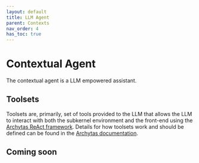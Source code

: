 ```yaml
---
layout: default
title: LLM Agent
parent: Contexts
nav_order: 4
has_toc: true
---
```


# Contextual Agent

The contextual agent is a LLM empowered assistant.


## Toolsets

Toolsets are, primarily, set of tools provided to the LLM that allows the LLM to
interact with both the subkernel environment and the front-end using the
[Archytas ReAct framework](https://github.com/jataware/archytas). Details for
how toolsets work and should be defined can be found in the
[Archytas documentation](https://github.com/jataware/archytas).

## Coming soon
